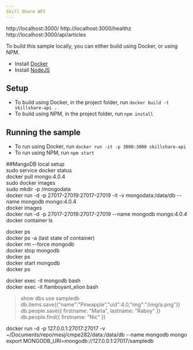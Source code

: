 ```yaml
---
Skill Share API
---
```

http://localhost:3000/
http://localhost:3000/healthz
http://localhost:3000/api/articles

To build this sample locally, you can either build using Docker, or using NPM.

- Install [Docker](https://www.docker.com/get-started)
- Install [NodeJS](https://nodejs.org/en/download/)

## Setup

- To build using Docker, in the project folder, run `docker build -t skillshare-api .`
- To build using NPM, in the project folder, run `npm install`

## Running the sample

- To run using Docker, run `docker run -it -p 3000:3000 skillshare-api`
- To run using NPM, run `npm start`

##MangoDB local setup <br />
  sudo service docker status <br />
  docker pull mongo:4.0.4 <br />
  sudo docker images <br />
  sudo mkdir -p /mongodata <br />
  docker run -d -p 27017-27019:27017-27019 -it -v mongodata:/data/db --name mongodb mongo:4.0.4 <br />
  docker images <br />
  docker run -d -p 27017-27019:27017-27019 --name mongodb mongo:4.0.4 <br />
  docker container ls <br />

  docker ps <br />
  docker ps -a (last state of container)  <br />
  docker rm --force mongodb <br />
  docker stop mongodb <br />
  docker ps <br />
  docker start mongodb <br />
  docker ps <br />
  
  docker exec -it mongodb bash <br />
  docker exec -it flamboyant_elion bash <br />
  > show dbs
  > use sampledb
  > db.items.save({"name":"Pineapple","uid":4.0,"img":"/img/a.png"})
  > db.people.save({ firstname: "Maria", lastname: "Raboy" })
  > db.people.find({ firstname: "Nic" })
  
  docker run -d -p 127.0.0.1:27017:27017 -v ~/Documents/repo/mesj/cmpe282/data:/data/db --name mongodb mongo
  export MONGODB_URI=mongodb://127.0.0.1:27017/sampledb

